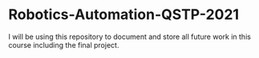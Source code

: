 # Robotics-Automation-QSTP-2021
I will be using this repository to document and store all future work in this course including the final project.
